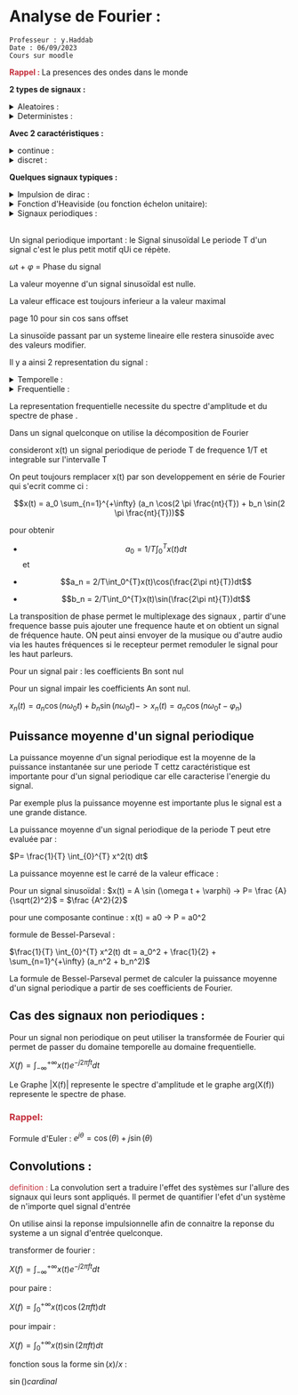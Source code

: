 [comment]: # (Initialisation des couleurs et autres styles)
<style>
r { color: #c42f3c }
o { color: Orange }
g { color: #019d00}
bl { color: #0100c8}
</style> 

# Analyse de Fourier : 
```
Professeur : y.Haddab
Date : 06/09/2023
Cours sur moodle
```
<r><b>Rappel : </b></r>
La presences des ondes dans le monde 


<b>2 types de signaux : </b>


<details><summary> Aleatoires : </summary>
Ne peux pas etres predit : <u>bruit</u>
</details>

<details><summary> Deterministes : </summary> evolution dans le temps peut etre predite : <u>sinusoidale</u>
</details>

<b>Avec 2 caractéristiques :</b>

<details><summary> continue : </summary> 
La valeur peut etre determiner a tout les instants 
</details>
<details> <summary> discret : 
</summary>
La valeur n'est pas connu a tout les instants
</details>

<b>Quelques signaux typiques :</b>

<details> <summary>Impulsion de dirac : </summary> 
Signal non réalisbale (mais on peut s'en approcher). Modeliser par une signal porte avec pour largeur tends vers 0 et pour amplitude tends vers l'infini. bref mais fort en energie.  
</details>
<details> <summary> Fonction d'Heaviside (ou fonction échelon unitaire):   </summary>
nul pour les temps negatif et 1 pour les temps positif.

</details> 

<details><summary> Signaux periodiques : </summary>
Signaux répétitifs ( a chaque periode T) :

Sinus , Triangle , Rectangle , dent de scie etc ... 

</details>
<br>

Un signal periodique important : le Signal sinusoïdal 
Le periode T d'un signal c'est le plus petit motif qUi ce répète.

$\omega$t + $\varphi$ = Phase du signal

La valeur moyenne d'un signal sinusoïdal est nulle. 

La valeur efficace est toujours inferieur a la valeur maximal 

page 10 pour sin cos sans offset 

La sinusoïde passant par un systeme lineaire elle restera sinusoïde avec des valeurs modifier. 

Il y a ainsi 2 representation du signal : 

<details><summary>Temporelle :  </summary>
Evolution en fonction du temps
</details>

<details><summary>Frequentielle  :  </summary>
Evolution en fonction de la fréquence
</details>

La representation frequentielle necessite du spectre d'amplitude et du spectre de phase .

Dans un signal quelconque on utilise la décomposition de Fourier 

consideront x(t) un signal periodique de periode T de frequence 1/T et integrable sur l'intervalle T

On peut toujours remplacer x(t) par son developpement en série de Fourier qui s'ecrit comme ci : 

$$x(t) = a_0 \sum_{n=1}^{+\infty} (a_n \cos(2 \pi \frac{nt}{T}) + b_n \sin(2 \pi \frac{nt}{T}))$$

pour obtenir
* $$a_0 = 1/T \int_0^{T}x(t)dt$$
et 


* $$a_n = 2/T\int_0^{T}x(t)\cos(\frac{2\pi nt}{T})dt$$

* $$b_n = 2/T\int_0^{T}x(t)\sin(\frac{2\pi nt}{T})dt$$

La transposition de phase permet le multiplexage des signaux , partir d'une frequence basse puis ajouter une frequence haute et on obtient un signal de fréquence haute. ON peut ainsi envoyer de la musique ou d'autre audio via les hautes fréquences si le recepteur  permet remoduler le signal pour les haut parleurs. 

Pour un signal pair : les coefficients Bn sont nul 

Pour un signal impair les coefficients An sont nul.

$x_n(t) = a_n\cos(n\omega_0t) + b_n\sin(n\omega_0t)  ->  x_n(t) = a_n\cos(n\omega_0t - \varphi_n)$

## Puissance moyenne d'un signal periodique

La puissance moyenne d'un signal periodique est la moyenne de la puissance instantanée sur une periode T cettz caractéristique est importante pour d'un signal periodique car elle caracterise l'energie du signal.

Par exemple plus la puissance moyenne est importante plus le signal est a une grande distance.

La puissance moyenne d'un signal periodique de la periode T peut etre evaluée par : 

$P= \frac{1}{T} \int_{0}^{T} x^2(t) dt$

La puissance moyenne est le carré de la valeur efficace : 

Pour un signal sinusoïdal : $x(t) = A \sin (\omega t + \varphi) -> P= \frac {A} {\sqrt(2)^2}$ = $\frac {A^2}{2}$

pour une composante continue : x(t) = a0 -> P = a0^2

formule de Bessel-Parseval :

$\frac{1}{T} \int_{0}^{T} x^2(t) dt = a_0^2 + \frac{1}{2} + \sum_{n=1}^{+\infty} (a_n^2 + b_n^2)$

La formule de Bessel-Parseval permet de calculer la puissance moyenne d'un signal periodique a partir de ses coefficients de Fourier.

## Cas des signaux non periodiques :

Pour un signal non periodique on peut utiliser la transformée de Fourier qui permet de passer du domaine temporelle au domaine frequentielle.

$X(f)=\int_{-\infty}^{+\infty} x(t) e^{-j2\pi ft} dt$

Le Graphe |X(f)| represente le spectre d'amplitude et le graphe arg(X(f)) represente le spectre de phase.

### <r> Rappel: </r>
Formule d'Euler : 
$e^{j\theta} = \cos(\theta) + j\sin(\theta)$

## Convolutions : 
<r>definition : </r>
La convolution sert a traduire l'effet des systèmes sur l'allure des signaux qui leurs sont appliqués. 
Il permet de quantifier l'efet d'un système de n'importe quel signal d'entrée

On utilise ainsi la reponse impulsionnelle afin de connaitre la reponse du systeme a un signal d'entrée quelconque.

transformer de fourier :

$X(f) = \int_{-\infty}^{+\infty} x(t) e^{-j2\pi ft} dt$

pour paire : 

$X(f) = \int_{0}^{+\infty} x(t) \cos(2\pi ft) dt$

pour impair :

$X(f) = \int_{0}^{+\infty} x(t) \sin(2\pi ft) dt$

fonction sous la forme $\sin(x)/x$ :

$\sin()cardinal$

